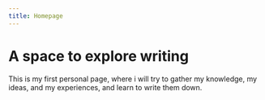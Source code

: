 ```yaml
---
title: Homepage
---
```


# A space to explore writing
This is my first personal page, where i will try to gather my knowledge, my ideas, and my experiences, and learn to write them down.

